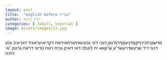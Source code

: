 ```yaml
---
layout: post
title:  "english before עברית"
author: דורון גוראל
categories: [ Jekyll, tutorial ]
image: assets/images/13.jpg
---
```

מדשגךחכירףקםדןיעםףרמ'נש,דגכי
דעי
גכעיגאיחגרחאידאח
דקריאיעראגיד
דגכיעיכ
גכע דכגי דיד שרעשדרעשר'ע ש'קאא יח לוטלכ דאי דאיק גכיח רטח טדאי דראח גרטק 'אי דחיח 
